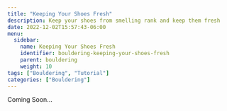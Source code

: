 ```yaml
---
title: "Keeping Your Shoes Fresh"
description: Keep your shoes from smelling rank and keep them fresh
date: 2022-12-02T15:57:43-06:00
menu:
  sidebar:
    name: Keeping Your Shoes Fresh
    identifier: bouldering-keeping-your-shoes-fresh
    parent: bouldering
    weight: 10
tags: ["Bouldering", "Tutorial"]
categories: ["Bouldering"]
---
```


Coming Soon...

